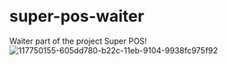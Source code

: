 # super-pos-waiter
Waiter part of the project Super POS!
![117750155-605dd780-b22c-11eb-9104-9938fc975f92](https://user-images.githubusercontent.com/61902426/121543719-93a9a700-ca22-11eb-94ba-f27dd9431685.gif)
